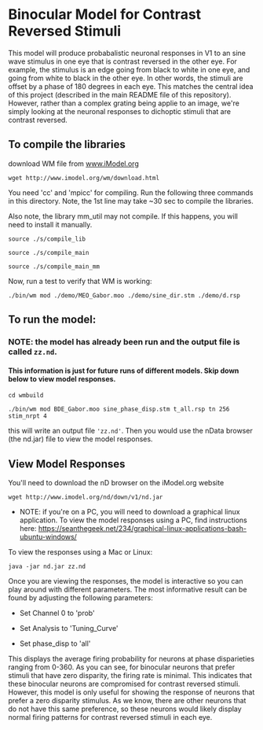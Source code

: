 # Binocular Model for Contrast Reversed Stimuli

This model will produce probabalistic neuronal responses in V1 to an sine wave stimulus in one eye that is contrast reversed in the other eye. For example, the stimulus is an edge going from black to white in one eye, and going from white to black in the other eye. In other words, the stimuli are offset by a phase of 180 degrees in each eye. This matches the central idea of this project (described in the main README file of this repository). However, rather than a complex grating being applie to an image, we're simply looking at the neuronal responses to dichoptic stimuli that are contrast reversed.

## To compile the libraries

download WM file from www.iModel.org

`wget http://www.imodel.org/wm/download.html`


You need 'cc' and 'mpicc' for compiling.
Run the following three commands in this directory.
Note, the 1st line may take ~30 sec to compile the libraries.

Also note, the library mm_util may not compile. If this happens,
you will need to install it manually.

  `source ./s/compile_lib`
  
  `source ./s/compile_main`
  
  `source ./s/compile_main_mm`

Now, run a test to verify that WM is working:

  `./bin/wm mod ./demo/MEO_Gabor.moo ./demo/sine_dir.stm ./demo/d.rsp`


## To run the model: 
### NOTE: the model has already been run and the output file is called `zz.nd`. 
#### This information is just for future runs of different models. Skip down below to view model responses.

`cd wmbuild`

`./bin/wm mod BDE_Gabor.moo sine_phase_disp.stm t_all.rsp tn 256 stim_nrpt 4`

this will write an output file `'zz.nd'`. Then you would use the nData browser (the nd.jar)
file to view the model responses. 

## View Model Responses

You'll need to download the nD browser on the iModel.org website

`wget http://www.imodel.org/nd/down/v1/nd.jar`

* NOTE: if you're on a PC, you will need to download a graphical linux application. To view the model responses using a PC, find instructions here: https://seanthegeek.net/234/graphical-linux-applications-bash-ubuntu-windows/

To view the responses using a Mac or Linux:

`java -jar nd.jar zz.nd`

Once you are viewing the responses, the model is interactive so you can play around with 
different parameters. The most informative result can be found by adjusting the following 
parameters: 

* Set Channel 0 to 'prob'

* Set Analysis to 'Tuning_Curve'

* Set phase_disp to 'all'


This displays the average firing probability for neurons at phase disparieties ranging from 
0-360. As you can see, for binocular neurons that prefer stimuli that have zero disparity, the firing rate is minimal. This indicates that these binocular neurons are compromised for contrast reversed stimuli. However, this model is only useful for showing the response of neurons that prefer a zero disparity stimulus. As we know, there are other neurons that do not have this same preference, so these neurons would likely display normal firing patterns for contrast reversed stimuli in each eye.   

